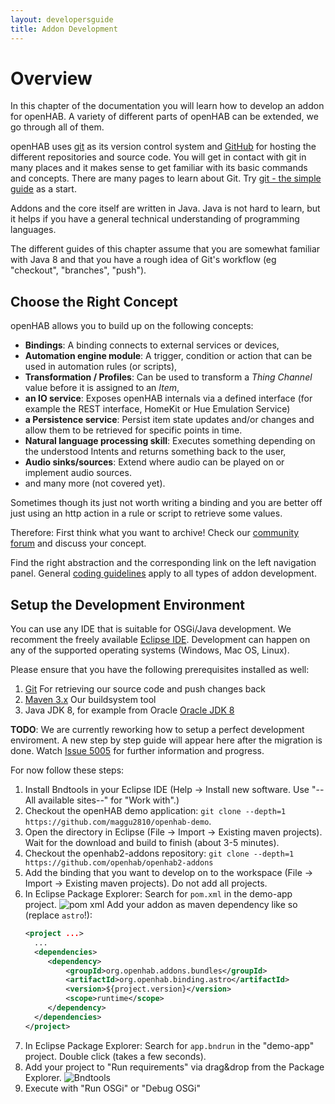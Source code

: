 ```yaml
---
layout: developersguide
title: Addon Development
---
```


# Overview

In this chapter of the documentation you will learn how to develop an addon for openHAB.
A variety of different parts of openHAB can be extended, we go through all of them.

openHAB uses [git](https://git-scm.com/) as its version control system and [GitHub](https://github.com/openhab) for hosting the different repositories and source code.
You will get in contact with git in many places and it makes sense to get familiar with its basic commands and concepts.
There are many pages to learn about Git.
Try [git - the simple guide](http://rogerdudler.github.io/git-guide/) as a start.

Addons and the core itself are written in Java.
Java is not hard to learn, but it helps if you have a general technical understanding of programming languages.

The different guides of this chapter assume that you are somewhat familiar with Java 8 and that you have a rough idea of Git's workflow (eg "checkout", "branches", "push").

## Choose the Right Concept

openHAB allows you to build up on the following concepts:

* **Bindings**: A binding connects to external services or devices,
* **Automation engine module**: A trigger, condition or action that can be used in automation rules (or scripts),
* **Transformation / Profiles**: Can be used to transform a *Thing Channel* value before it is assigned to an *Item*,
* **an IO service**: Exposes openHAB internals via a defined interface (for example the REST interface, HomeKit or Hue Emulation Service)
* **a Persistence service**: Persist item state updates and/or changes and allow them to be retrieved for specific points in time.
* **Natural language processing skill**:
  Executes something depending on the understood Intents and returns something back to the user,
* **Audio sinks/sources**:
  Extend where audio can be played on or implement audio sources.
* and many more (not covered yet).

Sometimes though its just not worth writing a binding and you are better off
just using an http action in a rule or script to retrieve some values.

Therefore: First think what you want to archive! Check our [community forum](https://community.openhab.org)
and discuss your concept.

Find the right abstraction and the corresponding link on the left navigation panel.
General [coding guidelines](development/guidelines.html) apply to all types of addon development.

## Setup the Development Environment

You can use any IDE that is suitable for OSGi/Java development.
We recomment the freely available [Eclipse IDE](https://wiki.eclipse.org/Eclipse_Installer).
Development can happen on any of the supported operating systems (Windows, Mac OS, Linux).

Please ensure that you have the following prerequisites installed as well:

1. [Git](https://git-scm.com/downloads) For retrieving our source code and push changes back
1. [Maven 3.x](https://maven.apache.org/download.cgi) Our buildsystem tool
1. Java JDK 8, for example from Oracle [Oracle JDK 8](http://www.oracle.com/technetwork/java/javase/downloads/jdk8-downloads-2133151.html)

**TODO**: We are currently reworking how to setup a perfect development enviroment.
A new step by step guide will appear here after the migration is done.
Watch [Issue 5005](https://github.com/openhab/openhab2-addons/issues/5005) for further information and progress.

For now follow these steps:

1. Install Bndtools in your Eclipse IDE (Help -> Install new software. Use "-- All available sites--" for "Work with".)
2. Checkout the openHAB demo application: `git clone --depth=1 https://github.com/maggu2810/openhab-demo`.
3. Open the directory in Eclipse (File -> Import -> Existing maven projects).
   Wait for the download and build to finish (about 3-5 minutes).
4. Checkout the openhab2-addons repository: `git clone --depth=1 https://github.com/openhab/openhab2-addons`
5. Add the binding that you want to develop on to the workspace (File -> Import -> Existing maven projects).
   Do not add all projects.
6. In Eclipse Package Explorer: Search for `pom.xml` in the demo-app project.
    ![pom xml](https://user-images.githubusercontent.com/66436/54607049-a9031700-4a4d-11e9-9b9d-64a620270d28.png)
    Add your addon as maven dependency like so (replace `astro`!):
   ```xml
   <project ...>
     ...
     <dependencies>
        <dependency>
            <groupId>org.openhab.addons.bundles</groupId>
            <artifactId>org.openhab.binding.astro</artifactId>
            <version>${project.version}</version>
            <scope>runtime</scope>
        </dependency>
     </dependencies>
   </project>
   ```
7. In Eclipse Package Explorer: Search for `app.bndrun` in the "demo-app" project.
   Double click (takes a few seconds).
8. Add your project to "Run requirements" via drag&drop from the Package Explorer.
    ![Bndtools](https://user-images.githubusercontent.com/66436/54527103-2c066d80-4979-11e9-8852-c06a41f4d50b.png)
9. Execute with "Run OSGi" or "Debug OSGi"
